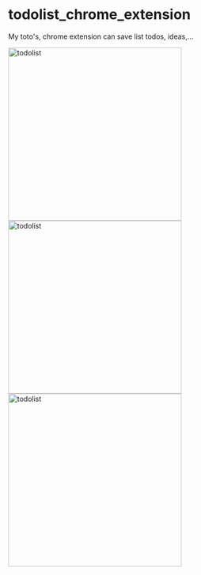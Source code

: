# todolist_chrome_extension
My toto's, chrome extension can save list todos, ideas,...<br>

<img width="350" alt="todolist" src="https://user-images.githubusercontent.com/40319325/122661172-b15cd600-d1b1-11eb-98fc-58ae2c0292a1.png">
<br>
<img width="350" alt="todolist" src="https://user-images.githubusercontent.com/40319325/122661224-11537c80-d1b2-11eb-9759-5326d5b1a4c8.png">
<br>
<img width="350" alt="todolist" src="https://user-images.githubusercontent.com/40319325/122661244-55df1800-d1b2-11eb-9607-b43a36419deb.png">
